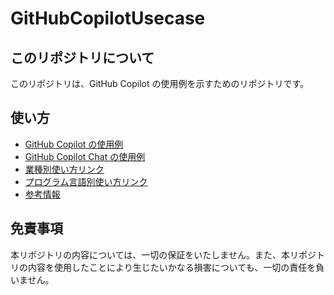 # GitHubCopilotUsecase

## このリポジトリについて

このリポジトリは、GitHub Copilot の使用例を示すためのリポジトリです。

## 使い方

- [GitHub Copilot の使用例](usecases_copilot.md)
- [GitHub Copilot Chat の使用例](usecases_copilot_chat.md)
- [業種別使い方リンク](role_based_links.md)
- [プログラム言語別使い方リンク](language_based_links.md)
- [参考情報](references.md)

## 免責事項

本リポジトリの内容については、一切の保証をいたしません。また、本リポジトリの内容を使用したことにより生じたいかなる損害についても、一切の責任を負いません。
